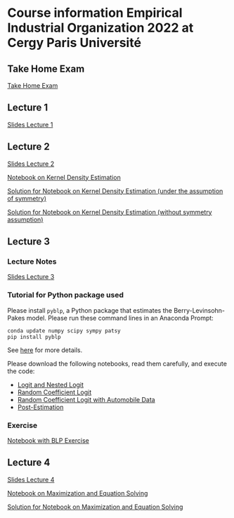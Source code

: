 # Course information Empirical Industrial Organization 2022 at Cergy Paris Université

## Take Home Exam

[Take Home Exam](take-home-exam.ipynb)

## Lecture 1

[Slides Lecture 1](empiricalio1.pdf)

## Lecture 2

[Slides Lecture 2](empiricalio2.pdf)

[Notebook on Kernel Density Estimation](kernel-density-example.ipynb)

[Solution for Notebook on Kernel Density Estimation (under the assumption of symmetry)](kernel-density-solution-symmetric.ipynb)

[Solution for Notebook on Kernel Density Estimation (without symmetry assumption)](kernel-density-solution.ipynb)


## Lecture 3

### Lecture Notes

[Slides Lecture 3](empiricalio3.pdf)

### Tutorial for Python package used

Please install `pyblp`, a Python package that estimates the Berry-Levinsohn-Pakes model. Please run these command lines in an Anaconda Prompt:
```
conda update numpy scipy sympy patsy
pip install pyblp
```
See [here](https://pypi.org/project/pyblp/) for more details.

Please download the following notebooks, read them carefully, and execute the code:
- [Logit and Nested Logit](https://pyblp.readthedocs.io/en/stable/_notebooks/tutorial/logit_nested.html)
- [Random Coefficient Logit](https://pyblp.readthedocs.io/en/stable/_notebooks/tutorial/nevo.html)
- [Random Coefficient Logit with Automobile Data](https://pyblp.readthedocs.io/en/stable/_notebooks/tutorial/blp.html)
- [Post-Estimation](https://pyblp.readthedocs.io/en/stable/_notebooks/tutorial/post_estimation.html)

### Exercise

[Notebook with BLP Exercise](exercise_blp.ipynb)

## Lecture 4

[Slides Lecture 4](empiricalio4.pdf)

[Notebook on Maximization and Equation Solving](maximize_solve.ipynb)

[Solution for Notebook on Maximization and Equation Solving](maximize_solve_solution.ipynb)

